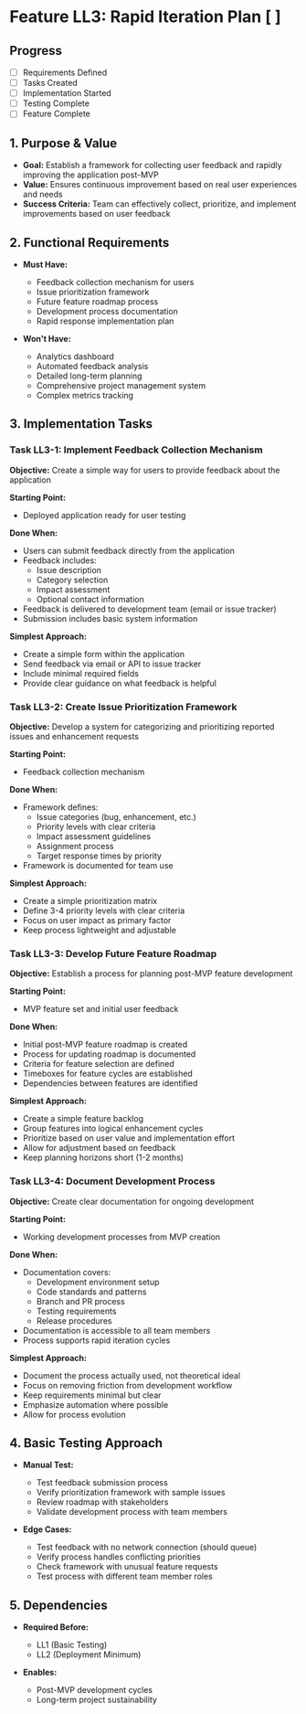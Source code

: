 # Feature LL3: Rapid Iteration Plan [ ]

## Progress
- [ ] Requirements Defined
- [ ] Tasks Created
- [ ] Implementation Started
- [ ] Testing Complete
- [ ] Feature Complete

## 1. Purpose & Value
- **Goal:** Establish a framework for collecting user feedback and rapidly improving the application post-MVP
- **Value:** Ensures continuous improvement based on real user experiences and needs
- **Success Criteria:** Team can effectively collect, prioritize, and implement improvements based on user feedback

## 2. Functional Requirements
- **Must Have:**
  - Feedback collection mechanism for users
  - Issue prioritization framework
  - Future feature roadmap process
  - Development process documentation
  - Rapid response implementation plan

- **Won't Have:**
  - Analytics dashboard
  - Automated feedback analysis
  - Detailed long-term planning
  - Comprehensive project management system
  - Complex metrics tracking

## 3. Implementation Tasks

### Task LL3-1: Implement Feedback Collection Mechanism
**Objective:** Create a simple way for users to provide feedback about the application

**Starting Point:**
- Deployed application ready for user testing

**Done When:**
- Users can submit feedback directly from the application
- Feedback includes:
  - Issue description
  - Category selection
  - Impact assessment
  - Optional contact information
- Feedback is delivered to development team (email or issue tracker)
- Submission includes basic system information

**Simplest Approach:**
- Create a simple form within the application
- Send feedback via email or API to issue tracker
- Include minimal required fields
- Provide clear guidance on what feedback is helpful

### Task LL3-2: Create Issue Prioritization Framework
**Objective:** Develop a system for categorizing and prioritizing reported issues and enhancement requests

**Starting Point:**
- Feedback collection mechanism

**Done When:**
- Framework defines:
  - Issue categories (bug, enhancement, etc.)
  - Priority levels with clear criteria
  - Impact assessment guidelines
  - Assignment process
  - Target response times by priority
- Framework is documented for team use

**Simplest Approach:**
- Create a simple prioritization matrix
- Define 3-4 priority levels with clear criteria
- Focus on user impact as primary factor
- Keep process lightweight and adjustable

### Task LL3-3: Develop Future Feature Roadmap
**Objective:** Establish a process for planning post-MVP feature development

**Starting Point:**
- MVP feature set and initial user feedback

**Done When:**
- Initial post-MVP feature roadmap is created
- Process for updating roadmap is documented
- Criteria for feature selection are defined
- Timeboxes for feature cycles are established
- Dependencies between features are identified

**Simplest Approach:**
- Create a simple feature backlog
- Group features into logical enhancement cycles
- Prioritize based on user value and implementation effort
- Allow for adjustment based on feedback
- Keep planning horizons short (1-2 months)

### Task LL3-4: Document Development Process
**Objective:** Create clear documentation for ongoing development

**Starting Point:**
- Working development processes from MVP creation

**Done When:**
- Documentation covers:
  - Development environment setup
  - Code standards and patterns
  - Branch and PR process
  - Testing requirements
  - Release procedures
- Documentation is accessible to all team members
- Process supports rapid iteration cycles

**Simplest Approach:**
- Document the process actually used, not theoretical ideal
- Focus on removing friction from development workflow
- Keep requirements minimal but clear
- Emphasize automation where possible
- Allow for process evolution

## 4. Basic Testing Approach
- **Manual Test:** 
  - Test feedback submission process
  - Verify prioritization framework with sample issues
  - Review roadmap with stakeholders
  - Validate development process with team members

- **Edge Cases:** 
  - Test feedback with no network connection (should queue)
  - Verify process handles conflicting priorities
  - Check framework with unusual feature requests
  - Test process with different team member roles

## 5. Dependencies
- **Required Before:**
  - LL1 (Basic Testing)
  - LL2 (Deployment Minimum)
  
- **Enables:**
  - Post-MVP development cycles
  - Long-term project sustainability